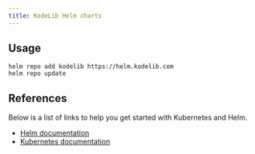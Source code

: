 ```yaml
---
title: KodeLib Helm charts
---
```


## Usage

```
helm repo add kodelib https://helm.kodelib.com
helm repo update
```

## References

Below is a list of links to help you get started with Kubernetes and Helm.

* [Helm documentation](https://helm.sh/docs/intro/quickstart/)
* [Kubernetes documentation](https://kubernetes.io/docs/home/)
